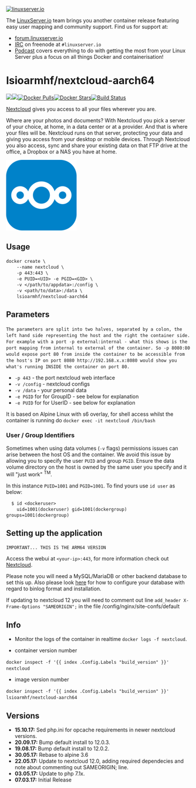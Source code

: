 [linuxserverurl]: https://linuxserver.io
[forumurl]: https://forum.linuxserver.io
[ircurl]: https://www.linuxserver.io/irc/
[podcasturl]: https://www.linuxserver.io/podcast/
[appurl]: https://nextcloud.com/
[hub]: https://hub.docker.com/r/lsioarmhf/nextcloud-aarch64/

[![linuxserver.io](https://raw.githubusercontent.com/linuxserver/docker-templates/master/linuxserver.io/img/linuxserver_medium.png)][linuxserverurl]

The [LinuxServer.io][linuxserverurl] team brings you another container release featuring easy user mapping and community support. Find us for support at:
* [forum.linuxserver.io][forumurl]
* [IRC][ircurl] on freenode at `#linuxserver.io`
* [Podcast][podcasturl] covers everything to do with getting the most from your Linux Server plus a focus on all things Docker and containerisation!

# lsioarmhf/nextcloud-aarch64
[![](https://images.microbadger.com/badges/version/lsioarmhf/nextcloud-aarch64.svg)](https://microbadger.com/images/lsioarmhf/nextcloud-aarch64 "Get your own version badge on microbadger.com")[![](https://images.microbadger.com/badges/image/lsioarmhf/nextcloud-aarch64.svg)](http://microbadger.com/images/lsioarmhf/nextcloud-aarch64 "Get your own image badge on microbadger.com")[![Docker Pulls](https://img.shields.io/docker/pulls/lsioarmhf/nextcloud-aarch64.svg)][hub][![Docker Stars](https://img.shields.io/docker/stars/lsioarmhf/nextcloud-aarch64.svg)][hub][![Build Status](https://ci.linuxserver.io/buildStatus/icon?job=Docker-Builders/arm64/arm64-nextcloud)](https://ci.linuxserver.io/job/Docker-Builders/job/arm64/job/arm64-nextcloud/)

[Nextcloud][appurl] gives you access to all your files wherever you are.

Where are your photos and documents? With Nextcloud you pick a server of your choice, at home, in a data center or at a provider. And that is where your files will be. Nextcloud runs on that server, protecting your data and giving you access from your desktop or mobile devices. Through Nextcloud you also access, sync and share your existing data on that FTP drive at the office, a Dropbox or a NAS you have at home.

[![nextcloud](https://raw.githubusercontent.com/linuxserver/docker-templates/master/linuxserver.io/img/nextcloud-icon.png)][appurl]

## Usage

```
docker create \
	--name nextcloud \
	-p 443:443 \
	-e PUID=<UID> -e PGID=<GID> \
	-v </path/to/appdata>:/config \
	-v <path/to/data>:/data \
	lsioarmhf/nextcloud-aarch64
```

## Parameters

`The parameters are split into two halves, separated by a colon, the left hand side representing the host and the right the container side. 
For example with a port -p external:internal - what this shows is the port mapping from internal to external of the container.
So -p 8080:80 would expose port 80 from inside the container to be accessible from the host's IP on port 8080
http://192.168.x.x:8080 would show you what's running INSIDE the container on port 80.`


* `-p 443` - the port nextcloud web interface
* `-v /config` - nextcloud configs
* `-v /data` - your personal data
* `-e PGID` for for GroupID - see below for explanation
* `-e PUID` for for UserID - see below for explanation

It is based on Alpine Linux with s6 overlay, for shell access whilst the container is running do `docker exec -it nextcloud /bin/bash`

### User / Group Identifiers

Sometimes when using data volumes (`-v` flags) permissions issues can arise between the host OS and the container. We avoid this issue by allowing you to specify the user `PUID` and group `PGID`. Ensure the data volume directory on the host is owned by the same user you specify and it will "just work" <sup>TM</sup>.

In this instance `PUID=1001` and `PGID=1001`. To find yours use `id user` as below:

```
  $ id <dockeruser>
    uid=1001(dockeruser) gid=1001(dockergroup) groups=1001(dockergroup)
```

## Setting up the application
`IMPORTANT... THIS IS THE ARM64 VERSION`

Access the webui at `<your-ip>:443`, for more information check out [Nextcloud][appurl].  

Please note you will need a MySQL/MariaDB or other backend database to set this up.  Also please look [here](https://docs.nextcloud.com/server/11/admin_manual/installation/system_requirements.html#database-requirements-for-mysql-mariadb) for how to configure your database with regard to binlog format and installation.

If updating to nextcloud 12 you will need to comment out line `add_header X-Frame-Options "SAMEORIGIN";` in the file /config/nginx/site-confs/default

## Info

* Monitor the logs of the container in realtime `docker logs -f nextcloud`.

* container version number 

`docker inspect -f '{{ index .Config.Labels "build_version" }}' nextcloud`

* image version number

`docker inspect -f '{{ index .Config.Labels "build_version" }}' lsioarmhf/nextcloud-aarch64`

## Versions

+ **15.10.17:** Sed php.ini for opcache requirements in newer nextcloud versions.
+ **20.09.17:** Bump default install to 12.0.3.
+ **19.08.17:** Bump default install to 12.0.2.
+ **30.05.17:** Rebase to alpine 3.6
+ **22.05.17:** Update to nextcloud 12.0, adding required dependecies and note about commenting out SAMEORIGIN; line.
+ **03.05.17:** Update to php 7.1x.
+ **07.03.17:** Initial Release
